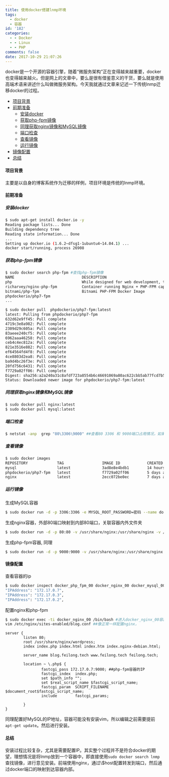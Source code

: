 ```yaml
---
title: 使用docker搭建lnmp环境
tags:
  - docker
  - 容器
id: '182'
categories:
  - - Docker
  - - Linux
  - - PHP
comments: false
date: 2017-10-29 21:07:26
---
```


docker是一个开源的容器引擎，随着“微服务架构”正在变得越来越重要，docker也变得越来越火。但是网上的文章中，要么是很有借鉴意义的干货，要么就是使用高端术语来讲述什么叫做微服务架构。今天我就通过文章来记述一下传统lnmp迁移docker的过程。
<!-- more -->
*   [项目背景](#项目背景)
*   [前期准备](#前期准备)
    *   [安装docker](#安装docker)
    *   [获取php-fpm镜像](#获取php-fpm镜像)
    *   [同理获取nginx镜像和MySQL镜像](#同理获取nginx镜像和mysql镜像)
    *   [端口检查](#端口检查)
    *   [查看镜像](#查看镜像)
    *   [运行镜像](#运行镜像)
*   [镜像配置](#镜像配置)
*   [总结](#总结)

#### 项目背景

主要是以自身的博客系统作为迁移的样例，项目环境是传统的lnmp环境。

<!--more-->

#### 前期准备

##### 安装docker

```bash
$ sudo apt-get install docker.io -y
Reading package lists... Done
Building dependency tree
Reading state information... Done
...
Setting up docker.io (1.6.2~dfsg1-1ubuntu4~14.04.1) ...
docker start/running, process 26908
```

##### 获取php-fpm镜像

```bash
$ sudo docker search php-fpm #查找php-fpm镜像
NAME                              DESCRIPTION                                     STARS     OFFICIAL   AUTOMATED
php                               While designed for web development, the PH...   2782      [OK]
richarvey/nginx-php-fpm           Container running Nginx + PHP-FPM capable ...   454                  [OK]
bitnami/php-fpm                   Bitnami PHP-FPM Docker Image                    41                   [OK]
phpdockerio/php7-fpm
...

$ sudo docker pull  phpdockerio/php7-fpm:latest
latest: Pulling from phpdockerio/php7-fpm
632d62e9ff45: Pull complete
4719c3e8a982: Pull complete
2309d29c605a: Pull complete
83aeee240cf5: Pull complete
6962aaa46258: Pull complete
ceb4c4ec812a: Pull complete
821e3516e882: Pull complete
ef64564fd4f8: Pull complete
4ce8803d2ea8: Pull complete
ba9d4bc26f3e: Pull complete
20fd756c6431: Pull complete
f7729a02ff06: Pull complete
Digest: sha256:a2a240a31c8afdf723a8554b6c46691069a80ac622cbb5ab77fcd7b5762ddc58
Status: Downloaded newer image for phpdockerio/php7-fpm:latest
```

##### 同理获取nginx镜像和MySQL镜像

```bash
$ sudo docker pull nginx:latest
$ sudo docker pull mysql:latest
```

##### 端口检查

```bash
$ netstat -anp  grep "80\3306\9000" ##查看80 3306 和 9000端口占用情况，如果被占用，停掉响应服务
```

##### 查看镜像

```bash
$ sudo docker images
REPOSITORY             TAG                 IMAGE ID            CREATED             VIRTUAL SIZE
mysql                  latest              3ad8e8e4bdb1        14 hours ago        408.2 MB
phpdockerio/php7-fpm   latest              f7729a02ff06        5 days ago          166.2 MB
nginx                  latest              2ecc072be0ec        7 days ago          108.3 MB
```

##### 运行镜像

生成MySQL容器

```bash
$ sudo docker run -d -p 3306:3306 -e MYSQL_ROOT_PASSWORD=密码 --name docker_mysql_00 mysql:latest
```

生成nginx容器，外部80端口映射到内部80端口，关联容器内外文件夹

```bash
$ sudo docker run -d -p 80:80 -v /usr/share/nginx:/usr/share/nginx -v /etc/nginx:/etc/nginx --name docker_nginx_00 nginx:lastest
```

生成php-fpm容器, 同理

```bash
$ sudo docker run -d -p 9000:9000 -v /usr/share/nginx:/usr/share/nginx --name docker_php_fpm_00 phpdockerio/php7-fpm
```

#### 镜像配置

查看容器的ip

```bash
$ sudo docker inspect docker_php_fpm_00 docker_nginx_00 docker_mysql_00 grep "IPAddress"
"IPAddress": "172.17.0.7",
"IPAddress": "172.17.0.3",
"IPAddress": "172.17.0.2",
```

配置nginx和php-fpm

```bash
$ sudo docker exec -ti docker_nginx_00 /bin/bash #进入docker_nginx_00容器
vim /etc/nginx/sites-enabled/blog.conf ##像正常一样配置nginx，
```

```nginx
server {
        listen 80;
        root /usr/share/nginx/wordpress;
        index index.php index.html index.htm index.nginx-debian.html;

        server_name blog.feilong.tech www.feilong.tech feilong.tech;

        location ~ \.php$ {
                fastcgi_pass 172.17.0.7:9000; ##php-fpm容器的IP
                fastcgi_index  index.php;
                set $path_info "";
                set $real_script_name $fastcgi_script_name;
                fastcgi_param  SCRIPT_FILENAME  $document_root$fastcgi_script_name;
                include        fastcgi_params;

        }
}
```

同理配置好MySQL的IP地址，容器可能没有安装vim，所以编辑之前需要提前`apt-get update`。然后进行安装。

#### 总结

安装过程比较复杂，尤其是需要配置IP。其实整个过程并不是符合docker的期望，理想情况是将lnmp放到一个容器中，即直接使用`sudo docker search lnmp`查找镜像，进行意见安装。前端使用nginx，通过\\$host配置转发到端口，然后通过docker端口的映射到达容器内部。